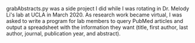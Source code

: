 grabAbstracts.py was a side project I did while I was rotating in Dr. Melody Li's lab at UCLA in March 2020. As research work became virtual, I was asked to write a program for lab members to query PubMed articles and output a spreadsheet with the information they want (title, first author, last author, journal, publication year, and abstract).
